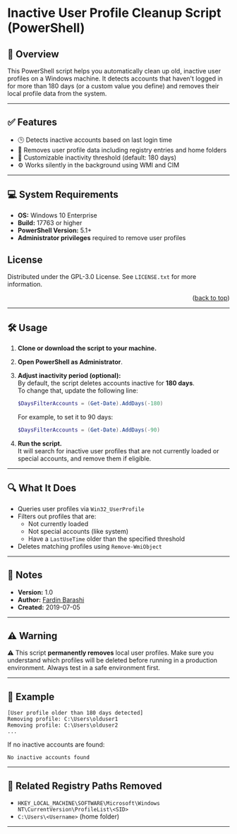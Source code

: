# Inactive User Profile Cleanup Script (PowerShell)

## 🧹 Overview
This PowerShell script helps you automatically clean up old, inactive user profiles on a Windows machine. It detects accounts that haven't logged in for more than 180 days (or a custom value you define) and removes their local profile data from the system.

---

## ✅ Features
- 🕒 Detects inactive accounts based on last login time
- 🧼 Removes user profile data including registry entries and home folders
- 🔧 Customizable inactivity threshold (default: 180 days)
- ⚙️ Works silently in the background using WMI and CIM

---

## 💻 System Requirements

- **OS:** Windows 10 Enterprise  
- **Build:** 17763 or higher  
- **PowerShell Version:** 5.1+  
- **Administrator privileges** required to remove user profiles

<!-- LICENSE -->
## License
Distributed under the GPL-3.0 License. See `LICENSE.txt` for more information.
<p align="right">(<a href="#readme-top">back to top</a>)</p>


---

## 🛠️ Usage

1. **Clone or download the script to your machine.**
2. **Open PowerShell as Administrator**.
3. **Adjust inactivity period (optional):**  
   By default, the script deletes accounts inactive for **180 days**.  
   To change that, update the following line:
   ```powershell
   $DaysFilterAccounts = (Get-Date).AddDays(-180)
   ```
   For example, to set it to 90 days:
   ```powershell
   $DaysFilterAccounts = (Get-Date).AddDays(-90)
   ```

4. **Run the script.**  
   It will search for inactive user profiles that are not currently loaded or special accounts, and remove them if eligible.

---

## 🔍 What It Does

- Queries user profiles via `Win32_UserProfile`
- Filters out profiles that are:
  - Not currently loaded
  - Not special accounts (like system)
  - Have a `LastUseTime` older than the specified threshold
- Deletes matching profiles using `Remove-WmiObject`

---

## 📓 Notes

- **Version:** 1.0  
- **Author:** [Fardin Barashi](mailto:Fardin.Barashi@gmail.com)  
- **Created:** 2019-07-05  

---

## ⚠️ Warning
⚠️ This script **permanently removes** local user profiles. Make sure you understand which profiles will be deleted before running in a production environment. Always test in a safe environment first.

---

## 🧪 Example

```plaintext
[User profile older than 180 days detected]
Removing profile: C:\Users\olduser1
Removing profile: C:\Users\olduser2
...
```

If no inactive accounts are found:

```plaintext
No inactive accounts found
```

---

## 📁 Related Registry Paths Removed
- `HKEY_LOCAL_MACHINE\SOFTWARE\Microsoft\Windows NT\CurrentVersion\ProfileList\<SID>`
- `C:\Users\<Username>` (home folder)

---


